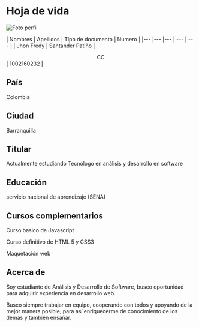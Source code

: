 # Hoja de vida

![Foto perfil](https://i.imgur.com/vaSdcha.jpg[/img]=200pxx280px) 
 

| Nombres | Apellidos | Tipo de documento | Numero | 
|--- |--- |--- | --- | --- |
| Jhon Fredy |  Santander Patiño | <center>CC</center> | 1002160232 | 

## País
Colombia

## Ciudad
Barranquilla

## Titular
Actualmente estudiando Tecnólogo en análisis y desarrollo en software

## Educación 
servicio nacional de aprendizaje (SENA)

## Cursos complementarios
Curso basico de Javascript

Curso definitivo de HTML 5 y CSS3

Maquetación web


## Acerca de
Soy estudiante de Análisis y Desarrollo de Software, busco oportunidad para adquirir experiencia en desarrollo web.  
  
Busco siempre trabajar en equipo, cooperando con todos y apoyando de la mejor manera posible, para así enriquecerme de conocimiento de los demás y también ensañar.
